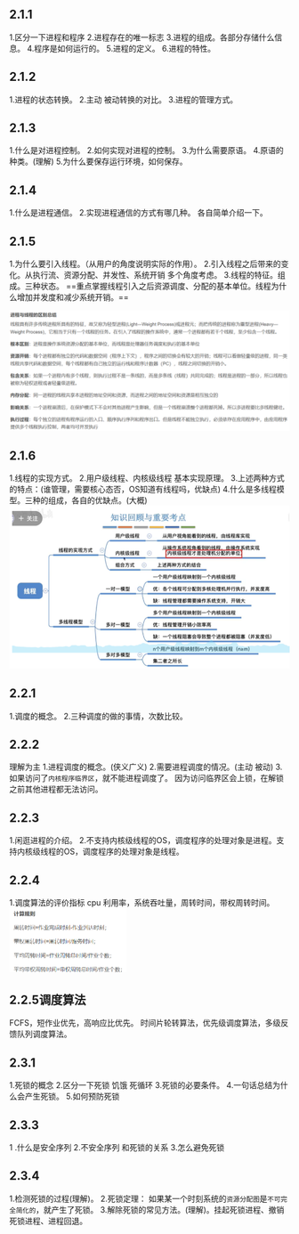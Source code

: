2.1.1
---

1.区分一下进程和程序
2.进程存在的唯一标志
3.进程的组成。各部分存储什么信息。
4.程序是如何运行的。
5.进程的定义。
6.进程的特性。

2.1.2
---

1.进程的状态转换。
2.主动 被动转换的对比。
3.进程的管理方式。

2.1.3
---

1.什么是对进程控制。
2.如何实现对进程的控制。
3.为什么需要原语。
4.原语的种类。(理解)
5.为什么要保存运行环境，如何保存。

2.1.4
---

1.什么是进程通信。
2.实现进程通信的方式有哪几种。
各自简单介绍一下。

2.1.5
---

1.为什么要引入线程。（从用户的角度说明实际的作用）。
2.引入线程之后带来的变化。从执行流、资源分配、并发性、系统开销 多个角度考虑。
3.线程的特征。组成。三种状态。
==重点掌握线程引入之后资源调度、分配的基本单位。线程为什么增加并发度和减少系统开销。==

<img src="img/image-20240628093138885.png" alt="image-20240628093138885" style="zoom:50%;" />

2.1.6
---

1.线程的实现方式。
2.用户级线程、内核级线程 基本实现原理。
3.上述两种方式的特点：(谁管理，需要核心态否，OS知道有线程吗，优缺点)
4.什么是多线程模型。三种的组成，各自的优缺点。(大概)
<img src="img/image-20240628094559375.png" alt="image-20240628094559375" style="zoom:67%;" />

2.2.1
---

1.调度的概念。
2.三种调度的做的事情，次数比较。

2.2.2
---

理解为主
1.进程调度的概念。(侠义广义)
2.需要进程调度的情况。(主动 被动)
3.如果访问了`内核程序临界区`，就不能进程调度了。
因为访问临界区会上锁，在解锁之前其他进程都无法访问。

2.2.3
---

1.闲逛进程的介绍。
2.不支持内核级线程的OS，调度程序的处理对象是进程。支持内核级线程的OS，调度程序的处理对象是线程。

2.2.4
---

1.调度算法的评价指标
cpu 利用率，系统吞吐量，周转时间，带权周转时间。
<img src="img/image-20240628115008413.png" alt="image-20240628115008413" style="zoom: 50%;" />

2.2.5调度算法
---

FCFS，短作业优先，高响应比优先。
时间片轮转算法，优先级调度算法，多级反馈队列调度算法。



2.3.1
---

1.死锁的概念
2.区分一下死锁 饥饿 死循环
3.死锁的必要条件。
4.一句话总结为什么会产生死锁。
5.如何预防死锁

## 2.3.3

1 .什么是安全序列
2.不安全序列 和死锁的关系
3.怎么避免死锁

## 2.3.4

1.检测死锁的过程(理解)。
2.死锁定理： 如果某一个时刻系统的`资源分配图`是`不可完全简化的`，就产生了死锁。
3.解除死锁的常见方法。(理解)。挂起死锁进程、撤销死锁进程、进程回退。

